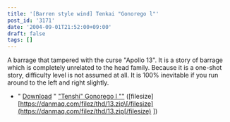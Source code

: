 ```yaml
---
title: '[Barren style wind] Tenkai "Gonorego l"'
post_id: '3171'
date: '2004-09-01T21:52:00+09:00'
draft: false
tags: []
---
```


A barrage that tampered with the curse "Apollo 13". It is a story of barrage which is completely unrelated to the head family. Because it is a one-shot story, difficulty level is not assumed at all. It is 100% inevitable if you run around to the left and right slightly.

*   " [Download](/filez/thd/13.zip) " ["Tenshi" Gonorego l ""](/filez/thd/13.zip) (\[filesize\] [https://danmaq.com/filez/thd/13.zip\[/filesize](https://danmaq.com/filez/thd/13.zip[/filesize) \])